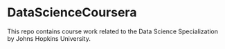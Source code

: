 # DataScienceCoursera

This repo contains course work related to the Data Science Specialization by Johns Hopkins University.
